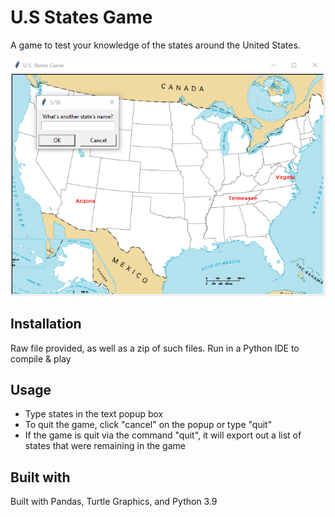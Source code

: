 # U.S States Game

A game to test your knowledge of the states around the United States.

![alt text](https://github.com/bphamt/US-States/blob/main/Screenshot.png?raw=true)

## Installation

Raw file provided, as well as a zip of such files. Run in a Python IDE to compile & play 

## Usage

- Type states in the text popup box
- To quit the game, click "cancel" on the popup or type "quit"
- If the game is quit via the command "quit", it will export out a list of states that were remaining in the game

## Built with

Built with Pandas, Turtle Graphics, and Python 3.9
